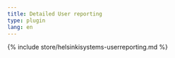 ```yaml
---
title: Detailed User reporting
type: plugin
lang: en
---
```


{% include store/helsinkisystems-userreporting.md %}
